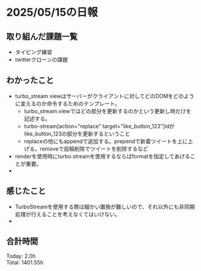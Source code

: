 # 2025/05/15の日報
## 取り組んだ課題一覧
* タイピング練習
* twitterクローンの課題
## わかったこと 
* turbo_stream viewはサーバーがクライアントに対してどのDOMをどのように変えるのか命令するためのテンプレート。
  * turbo_stream.viewではどの部分を更新するのかという更新し時だけを記述する。
  * turbo-stream[action="replace" target="like_button_123"]idがlike_button_123の部分を更新するということ
  * replaceの他にもappendで追加する。prependで新着ツイートを上に上げる。removeで投稿削除でツイートを削除するなど
*  renderを使用時にturbo.streamを使用するならばformatを指定してあげることが重要。
*   
## 感じたこと
* TurboStreamを使用する際は細かい置換が難しいので、それ以外にも非同期処理が行えることを考えなくてはいけない。
* 
##  合計時間 
Today: 2.0h<br>
Total: 1401.55h
